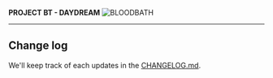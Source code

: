 **PROJECT BT - DAYDREAM**
![BLOODBATH](https://ghcdn.rawgit.org/dreams137/daydream/master/data/logo/theme/bloodbath-red.svg)

---

## Change log
We'll keep track of each updates in the [CHANGELOG.md](CHANGELOG.md).
